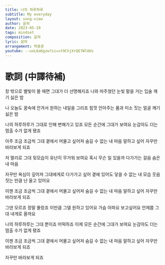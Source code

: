 ```yaml
---
title: 나의 하루하루
subtitle: My everyday
layout: song-view
author: 윤하
date: 2023-05-10
tags: mindset
composition: 윤하
lyric: 윤하
arrangement: 박중훈
youtube: --uxL6a6gzw?si=vt9ChjXrQE7WlUUs
---
```


# 歌詞 (中譯待補)

창 밖으로 별빛이 뜰 때면
그대가 더 선명해지죠
나와 마주쳤던 눈빛 말을 거는 입술
깨기 싫은 밤

나 오늘도 꿈속에 안겨서
원하는 내일을 그리죠
힘껏 안아주는 품과 미소 짓는 얼굴
깨기 싫은 밤

나의 하루하루가
그대로 인해 변해가고 있죠
모든 순간에 그대가 보여요
눈감아도 더는 멈출 수가 없게 됐죠

아주 조금 조금씩
그대 곁에서 머물고 싶어져
숨길 수 없는 내 마음 말하고 싶어
자꾸만 바라보게 되죠

저 멀리로 그대 뒷모습이
유난히 무거워 보여요
혹시 무슨 일 있을까 다가가는 걸음
숨은 내 마음

자꾸만 욕심이 깊어져
그대에게로 다가가고 싶어
곁에 있어도 닿을 수 없는 내 모습
웃음 짓는 만큼 난 울고 있어요

이젠 조금 조금씩
그대 곁에서 머물고 싶어져
숨길 수 없는 내 마음 말하고 싶어
자꾸만 바라보게 되죠

그댄 모르죠 정말 몰랐죠
이만큼 그댈 원하고 있어요
가슴 아파요 보고싶어요
언제쯤 그대 내게로 올까요

나의 하루하루는
그대 뿐이죠 어떡하죠 이제
모든 순간에 그대가 보여요
눈감아도 더는 멈출 수가 없게 됐죠

이젠 조금 조금씩
그대 곁에서 머물고 싶어져
숨길 수 없는 내 마음 말하고 싶어
자꾸만 바라보게 되죠

자꾸만 바라보게 되죠
